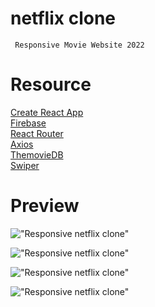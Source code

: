# netflix clone

     Responsive Movie Website 2022

# Resource

[Create React App](https://create-react-app.dev/)<br>
[Firebase](https://firebase.google.com/)<br>
[React Router](https://reactrouter.com/)<br>
[Axios](https://axios-http.com/)<br>
[ThemovieDB](https://www.themoviedb.org/)<br>
[Swiper](https://swiperjs.com/)<br>

# Preview

!["Responsive netflix clone"](https://alghaish-eng.web.app/netflix/i1.png "Responsive netflix clone")

!["Responsive netflix clone"](https://alghaish-eng.web.app/netflix/i3.png "Responsive netflix clone")

!["Responsive netflix clone"](https://alghaish-eng.web.app/netflix/i2.png "Responsive netflix clone")

!["Responsive netflix clone"](https://alghaish-eng.web.app/netflix/i4.png "Responsive netflix clone")

